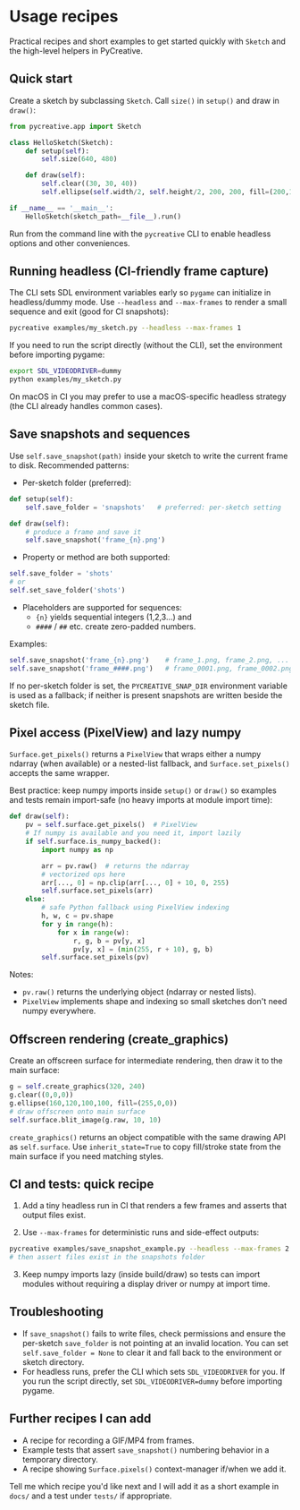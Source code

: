 # Usage recipes

Practical recipes and short examples to get started quickly with `Sketch` and the
high-level helpers in PyCreative.

## Quick start

Create a sketch by subclassing `Sketch`. Call `size()` in `setup()` and draw in
`draw()`:

```py
from pycreative.app import Sketch

class HelloSketch(Sketch):
    def setup(self):
        self.size(640, 480)

    def draw(self):
        self.clear((30, 30, 40))
        self.ellipse(self.width/2, self.height/2, 200, 200, fill=(200,100,40))

if __name__ == '__main__':
    HelloSketch(sketch_path=__file__).run()
```

Run from the command line with the `pycreative` CLI to enable headless options and
other conveniences.

## Running headless (CI-friendly frame capture)

The CLI sets SDL environment variables early so `pygame` can initialize in
headless/dummy mode. Use `--headless` and `--max-frames` to render a small
sequence and exit (good for CI snapshots):

```bash
pycreative examples/my_sketch.py --headless --max-frames 1
```

If you need to run the script directly (without the CLI), set the environment
before importing pygame:

```bash
export SDL_VIDEODRIVER=dummy
python examples/my_sketch.py
```

On macOS in CI you may prefer to use a macOS-specific headless strategy (the
CLI already handles common cases).

## Save snapshots and sequences

Use `self.save_snapshot(path)` inside your sketch to write the current frame to
disk. Recommended patterns:

- Per-sketch folder (preferred):

```py
def setup(self):
    self.save_folder = 'snapshots'   # preferred: per-sketch setting

def draw(self):
    # produce a frame and save it
    self.save_snapshot('frame_{n}.png')
```

- Property or method are both supported:

```py
self.save_folder = 'shots'
# or
self.set_save_folder('shots')
```

- Placeholders are supported for sequences:
  - `{n}` yields sequential integers (1,2,3...) and
  - `####` / `##` etc. create zero-padded numbers.

Examples:

```py
self.save_snapshot('frame_{n}.png')    # frame_1.png, frame_2.png, ...
self.save_snapshot('frame_####.png')   # frame_0001.png, frame_0002.png
```

If no per-sketch folder is set, the `PYCREATIVE_SNAP_DIR` environment variable
is used as a fallback; if neither is present snapshots are written beside the
sketch file.

## Pixel access (PixelView) and lazy numpy

`Surface.get_pixels()` returns a `PixelView` that wraps either a numpy
ndarray (when available) or a nested-list fallback, and `Surface.set_pixels()`
accepts the same wrapper.

Best practice: keep numpy imports inside `setup()` or `draw()` so examples and
tests remain import-safe (no heavy imports at module import time):

```py
def draw(self):
    pv = self.surface.get_pixels()  # PixelView
    # If numpy is available and you need it, import lazily
    if self.surface.is_numpy_backed():
        import numpy as np

        arr = pv.raw()  # returns the ndarray
        # vectorized ops here
        arr[..., 0] = np.clip(arr[..., 0] + 10, 0, 255)
        self.surface.set_pixels(arr)
    else:
        # safe Python fallback using PixelView indexing
        h, w, c = pv.shape
        for y in range(h):
            for x in range(w):
                r, g, b = pv[y, x]
                pv[y, x] = (min(255, r + 10), g, b)
        self.surface.set_pixels(pv)
```

Notes:
- `pv.raw()` returns the underlying object (ndarray or nested lists).
- `PixelView` implements shape and indexing so small sketches don't need numpy
  everywhere.

## Offscreen rendering (create_graphics)

Create an offscreen surface for intermediate rendering, then draw it to the
main surface:

```py
g = self.create_graphics(320, 240)
g.clear((0,0,0))
g.ellipse(160,120,100,100, fill=(255,0,0))
# draw offscreen onto main surface
self.surface.blit_image(g.raw, 10, 10)
```

`create_graphics()` returns an object compatible with the same drawing API as
`self.surface`. Use `inherit_state=True` to copy fill/stroke state from the
main surface if you need matching styles.

## CI and tests: quick recipe

1. Add a tiny headless run in CI that renders a few frames and asserts that
   output files exist.

2. Use `--max-frames` for deterministic runs and side-effect outputs:

```bash
pycreative examples/save_snapshot_example.py --headless --max-frames 2
# then assert files exist in the snapshots folder
```

3. Keep numpy imports lazy (inside build/draw) so tests can import modules
   without requiring a display driver or numpy at import time.

## Troubleshooting

- If `save_snapshot()` fails to write files, check permissions and ensure the
  per-sketch `save_folder` is not pointing at an invalid location. You can set
  `self.save_folder = None` to clear it and fall back to the environment or
  sketch directory.
- For headless runs, prefer the CLI which sets `SDL_VIDEODRIVER` for you. If
  you run the script directly, set `SDL_VIDEODRIVER=dummy` before importing
  pygame.

## Further recipes I can add

- A recipe for recording a GIF/MP4 from frames.
- Example tests that assert `save_snapshot()` numbering behavior in a
  temporary directory.
- A recipe showing `Surface.pixels()` context-manager if/when we add it.

Tell me which recipe you'd like next and I will add it as a short example in
`docs/` and a test under `tests/` if appropriate.
